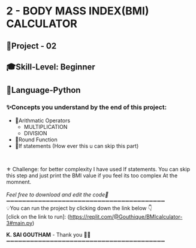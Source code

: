 # 2 - BODY MASS INDEX(BMI) CALCULATOR
## 📝Project - 02
## 🎓Skill-Level: Beginner
## 🎨Language-Python
### ✨Concepts you understand by the end of this project:  
- 📌Arithmatic Operators
  - MULTIPLICATION
  - DIVISION  
- 📌Round Function
- 📌If statements (How ever this u can skip this part)
<br/>

⚜ Challenge: for better complexity I have used If statements. You can skip this step and just print the BMI value if you feel its too complex At the momnent. <br/>
<br/>
_Feel free to download and edit the code💨_
➖➖➖➖➖➖➖➖➖➖➖➖➖➖➖➖➖➖➖➖➖➖➖➖➖➖➖➖➖➖➖➖➖➖➖➖➖➖➖➖<br/>
💡You can run the project by clicking down the link below 👇 <br/>
[click on the link to run]: (https://replit.com/@Gouthique/BMIcalculator-3#main.py) <br/>

**K. SAI GOUTHAM** - Thank you 👋🏻
➖➖➖➖➖➖➖➖➖➖➖➖➖➖➖➖➖➖➖➖➖➖➖➖➖➖➖➖➖➖➖➖➖➖➖➖➖➖➖➖
